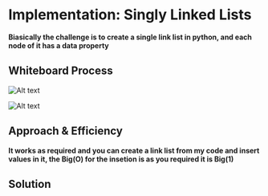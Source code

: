 
# Implementation: Singly Linked Lists
**Biasically the challenge is to create a single link list in python, and each node of it has a data property**

## Whiteboard Process
![Alt text](vscode-local:/c%3A/Users/mones%20saeed/Desktop/trtrtrtrtrtrtrtrtrtrtr.png)

![Alt text](vscode-local:/c%3A/Users/mones%20saeed/Desktop/tytytytytytyt.png)

## Approach & Efficiency
**It works as required and you can create a link list from my code and insert values in it, the Big(O) for the insetion is as you required it is Big(1)**

## Solution
